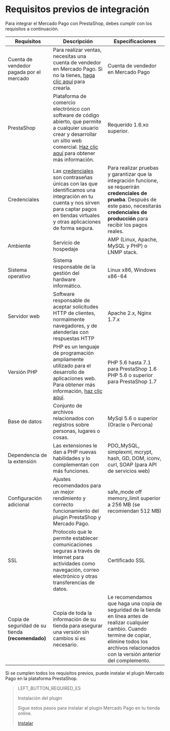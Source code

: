 # Requisitos previos de integración
 
Para integrar el Mercado Pago con PrestaShop, debes cumplir con los requisitos a continuación.
 
| Requisitos | Descripción | Especificaciones |
| --- | --- | --- |
| Cuenta de vendedor pagada por el mercado | Para realizar ventas, necesitas una cuenta de vendedor en Mercado Pago. Si no la tienes, [haga clic aquí](https://www.mercadopago[FAKER][URL][DOMAIN]/hub/registration/landing) para crearla. | Cuenta de vendedor en Mercado Pago |
| PrestaShop | Plataforma de comercio electrónico con software de código abierto, que permite a cualquier usuario crear y desarrollar un sitio web comercial. [Haz clic aquí](https://www.prestashop.com/pt/) para obtener más información. | Requerido 1.6.xo superior. |
| Credenciales | Las [credenciales](https://www.mercadopago[FAKER][URL][DOMAIN]/developers/es/guides/resources/credentials) son contraseñas únicas con las que identificamos una integración en tu cuenta y nos sirven para captar pagos en tiendas virtuales y otras aplicaciones de forma segura. | Para realizar pruebas y garantizar que la integración funcione, se requerirán **credenciales de prueba**. Después de este paso, necesitarás **credenciales de producción** para recibir los pagos reales. |
| Ambiente | Servicio de hospedaje | AMP (Linux, Apache, MySQL y PHP) o LNMP stack. |
| Sistema operativo | Sistema responsable de la gestión del hardware informático. | Linux x86, Windows x86-64 |
| Servidor web | Software responsable de aceptar solicitudes HTTP de clientes, normalmente navegadores, y de atenderlas con respuestas HTTP | Apache 2.x, Nginx 1.7.x |
| Versión PHP | PHP es un lenguaje de programación ampliamente utilizado para el desarrollo de aplicaciones web. Para obtener más información, [haz clic aquí](https://www.php.net/). | PHP 5.6 hasta 7.1 para PrestaShop 1.6 <br> PHP 5.6 o superior para PrestaShop 1.7 |
| Base de datos | Conjunto de archivos relacionados con registros sobre personas, lugares o cosas. | MySql 5.6 o superior (Oracle o Percona) |
| Dependencia de la extensión | Las extensiones le dan a PHP nuevas habilidades y lo complementan con más funciones. | PDO_MySQL, simplexml, mcrypt, hash, GD, DOM, iconv, curl, SOAP (para API de servicios web) |
| Configuración adicional | Ajustes recomendados para un mejor rendimiento y correcto funcionamiento del plugin PrestaShop y Mercado Pago. | safe_mode off memory_limit superior a 256 MB (se recomiendan 512 MB) |
| SSL | Protocolo que le permite establecer comunicaciones seguras a través de Internet para actividades como navegación, correo electrónico y otras transferencias de datos. | Certificado SSL |
| Copia de seguridad de su tienda **(recomendado)** | Copia de toda la información de su tienda para asegurar una versión sin cambios si es necesario. | Le recomendamos que haga una copia de seguridad de la tienda en línea antes de realizar cualquier cambio. Cuando termine de copiar, elimine todos los archivos relacionados con la versión anterior del complemento. |
 
Si se cumplen todos los requisitos previos, puede instalar el plugin Mercado Pago en la plataforma PrestaShop.
 
> LEFT_BUTTON_REQUIRED_ES
>
> Instalación del plugin
>
> Sigue estos pasos para instalar el plugin Mercado Pago en tu tienda online.
>
> [Instalar](https://www.mercadopago[FAKER][URL][DOMAIN]/developers/es/guides/plugins/prestashop/instalation)